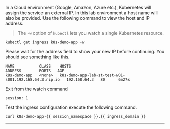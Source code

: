 
In a Cloud environment (Google, Amazon, Azure etc.), Kubernetes will assign the service an external IP.  In this
lab environment a host name will also be provided.  Use the following command to view the host and IP address.

> The `-w` option of `kubectl` lets you watch a single Kubernetes resource.

```execute-1
kubectl get ingress k8s-demo-app -w
```

Please wait for the address field to show your new IP before continuing. You should see something like this.
```
NAME           CLASS    HOSTS                                                   ADDRESS        PORTS   AGE
k8s-demo-app   <none>   k8s-demo-app-lab-st-test-w01-s001.192.168.64.3.nip.io   192.168.64.3   80      6m27s
```

Exit from the watch command
```terminal:interrupt
session: 1
```


Test the ingress configuration execute the following command.
```execute-2
curl k8s-demo-app-{{ session_namespace }}.{{ ingress_domain }}
```


---